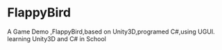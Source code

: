 # FlappyBird
A Game Demo ,FlappyBird,based on Unity3D,programed C#,using UGUI. learning Unity3D and C# in School
